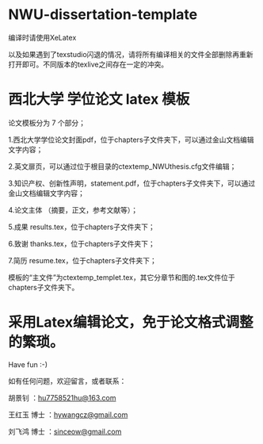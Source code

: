 # NWU-dissertation-template

编译时请使用XeLatex

以及如果遇到了texstudio闪退的情况，请将所有编译相关的文件全部删除再重新打开即可。不同版本的texlive之间存在一定的冲突。

# 西北大学 学位论文 latex 模板

论文模板分为 7 个部分；

1.西北大学学位论文封面pdf，位于chapters子文件夹下，可以通过金山文档编辑文字内容；

2.英文扉页，可以通过位于根目录的ctextemp_NWUthesis.cfg文件编辑；

3.知识产权、创新性声明，statement.pdf，位于chapters子文件夹下，可以通过金山文档编辑文字内容；

4.论文主体 （摘要，正文，参考文献等）；

5.成果 results.tex，位于chapters子文件夹下；

6.致谢 thanks.tex，位于chapters子文件夹下；

7.简历 resume.tex，位于chapters子文件夹下；

模板的“主文件”为ctextemp_templet.tex，其它分章节和图的.tex文件位于chapters子文件夹下。

# 采用Latex编辑论文，免于论文格式调整的繁琐。

Have fun   :-)

如有任何问题，欢迎留言，或者联系：

胡景钊      ：hu7758521hu@163.com

王红玉 博士 ：hywangcz@gmail.com

刘飞鸿 博士 ：sinceow@gmail.com
